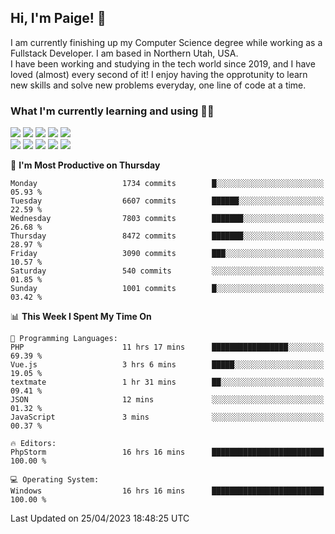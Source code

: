 ## Hi, I'm Paige! :vulcan_salute:

I am currently finishing up my Computer Science degree while working as a Fullstack Developer. I am based in Northern Utah, USA. \
I have been working and studying in the tech world since 2019, and I have loved (almost) every second of it! I enjoy having the opprotunity to learn new skills and solve new problems everyday, one line of code at a time.  

### What I'm currently learning and using :woman_technologist:
![](https://img.shields.io/badge/Laravel-FF2D20?style=for-the-badge&logo=laravel&logoColor=white) 
![](https://img.shields.io/badge/PHP-777BB4?style=for-the-badge&logo=php&logoColor=white)
![](https://img.shields.io/badge/Vue.js-35495E?style=for-the-badge&logo=vuedotjs&logoColor=4FC08D) 
![](https://img.shields.io/badge/MySQL-005C84?style=for-the-badge&logo=mysql&logoColor=white) 
![](https://img.shields.io/badge/Tailwind_CSS-38B2AC?style=for-the-badge&logo=tailwind-css&logoColor=white) \
![](https://img.shields.io/badge/Python-FFD43B?style=for-the-badge&logo=python&logoColor=blue)
![](https://img.shields.io/badge/Django-092E20?style=for-the-badge&logo=django&logoColor=green)
![](https://img.shields.io/badge/Kotlin-0095D5?&style=for-the-badge&logo=kotlin&logoColor=white)
![](https://img.shields.io/badge/Java-ED8B00?style=for-the-badge&logo=java&logoColor=white)
![](https://img.shields.io/badge/Haskell-5D4F85?style=for-the-badge&logo=haskell&logoColor=white) 

<!--START_SECTION:waka-->
📅 **I'm Most Productive on Thursday** 

```text
Monday                   1734 commits        █░░░░░░░░░░░░░░░░░░░░░░░░   05.93 % 
Tuesday                  6607 commits        ██████░░░░░░░░░░░░░░░░░░░   22.59 % 
Wednesday                7803 commits        ███████░░░░░░░░░░░░░░░░░░   26.68 % 
Thursday                 8472 commits        ███████░░░░░░░░░░░░░░░░░░   28.97 % 
Friday                   3090 commits        ███░░░░░░░░░░░░░░░░░░░░░░   10.57 % 
Saturday                 540 commits         ░░░░░░░░░░░░░░░░░░░░░░░░░   01.85 % 
Sunday                   1001 commits        █░░░░░░░░░░░░░░░░░░░░░░░░   03.42 % 
```


📊 **This Week I Spent My Time On** 

```text
💬 Programming Languages: 
PHP                      11 hrs 17 mins      █████████████████░░░░░░░░   69.39 % 
Vue.js                   3 hrs 6 mins        █████░░░░░░░░░░░░░░░░░░░░   19.05 % 
textmate                 1 hr 31 mins        ██░░░░░░░░░░░░░░░░░░░░░░░   09.41 % 
JSON                     12 mins             ░░░░░░░░░░░░░░░░░░░░░░░░░   01.32 % 
JavaScript               3 mins              ░░░░░░░░░░░░░░░░░░░░░░░░░   00.37 % 

🔥 Editors: 
PhpStorm                 16 hrs 16 mins      █████████████████████████   100.00 % 

💻 Operating System: 
Windows                  16 hrs 16 mins      █████████████████████████   100.00 % 
```


 Last Updated on 25/04/2023 18:48:25 UTC
<!--END_SECTION:waka-->

